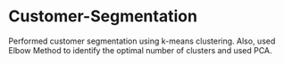 # Customer-Segmentation
Performed customer segmentation using k-means clustering. Also, used Elbow Method to identify the optimal number of clusters and used PCA.
